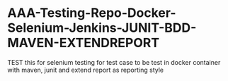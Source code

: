 # AAA-Testing-Repo-Docker-Selenium-Jenkins-JUNIT-BDD-MAVEN-EXTENDREPORT
TEST this for selenium testing for test case to be test in docker container with maven, junit and extend report as reporting style

